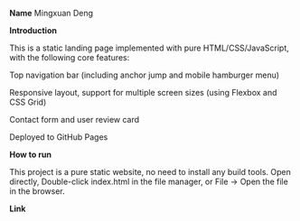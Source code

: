 **Name**
Mingxuan Deng

**Introduction**

This is a static landing page implemented with pure HTML/CSS/JavaScript, with the following core features:

Top navigation bar (including anchor jump and mobile hamburger menu)

Responsive layout, support for multiple screen sizes (using Flexbox and CSS Grid)

Contact form and user review card

Deployed to GitHub Pages


**How to run**

This project is a pure static website, no need to install any build tools. Open directly, Double-click index.html in the file manager, or File → Open the file in the browser.

**Link**
